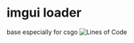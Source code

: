 # imgui loader
 base especially for csgo
<img src="https://tokei.rs/b1/github/vawnair/imgui-loader-base?category=code" alt="Lines of Code"/>
